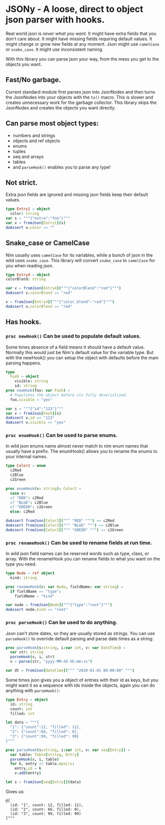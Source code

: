# JSONy - A loose, direct to object json parser with hooks.

Real world json is *never what you want*. It might have extra fields that you don't care about. It might have missing fields requiring default values. It might change or grow new fields at any moment. Json might use `camelCase` or `snake_case`. It might use inconsistent naming.

With this library you can parse json your way, from the mess you get to the objects you want.

## Fast/No garbage.

Current standard module first parses json into JsonNodes and then turns the JsonNodes into your objects with the `to()` macro. This is slower and creates unnecessary work for the garbage collector. This library skips the JsonNodes and creates the objects you want directly.

## Can parse most object types:

* numbers and strings
* objects and ref objects
* enums
* tuples
* seq and arrays
* tables
* and `parseHook()` enables you to parse any type!

## Not strict.

Extra json fields are ignored and missing json fields keep their default values.

```nim
type Entry1 = object
  color: string
var s = """{"extra":"foo"}"""
var v = fromJson[Entry1](s)
doAssert v.color == ""
```

## Snake_case or CamelCase

Nim usually uses `camelCase` for its variables, while a bunch of json in the wild uses `snake_case`. This library will convert `snake_case` to `camelCase` for you when reading json.

```nim
type Entry4 = object
colorBlend: string

var v = fromJson[Entry4]("""{"colorBlend":"red"}""")
doAssert v.colorBlend == "red"

v = fromJson[Entry4]("""{"color_blend":"red"}""")
doAssert v.colorBlend == "red"
```

## Has hooks.

### `proc newHook()` Can be used to populate default values.

Some times absence of a field means it should have a default value. Normally this would just be Nim's default value for the variable type. But with the newHook() you can setup the object with defaults before the main parsing happens.

```nim
type
  Foo5 = object
    visible: string
    id: string
proc newHook(foo: var Foo5) =
  # Populates the object before its fully deserialized.
  foo.visible = "yes"

var s = """{"id":"123"}"""
var v = fromJson[Foo5](s)
doAssert v.id == "123"
doAssert v.visible == "yes"
```

### `proc enumHook()` Can be used to parse enums.

In wild json enums name almost never match to nim enum names that usually have a prefix. The enumHook() allows you to rename the enums to your internal names.

```nim
type Color2 = enum
  c2Red
  c2Blue
  c2Green

proc enumHook(v: string): Color2 =
  case v:
  of "RED": c2Red
  of "BLUE": c2Blue
  of "GREEN": c2Green
  else: c2Red

doAssert fromJson[Color2](""" "RED" """) == c2Red
doAssert fromJson[Color2](""" "BLUE" """) == c2Blue
doAssert fromJson[Color2](""" "GREEN" """) == c2Green
```

### `proc renameHook()` Can be used to rename fields at run time.

In wild json field names can be reserved words such as type, class, or array. With the renameHook you can rename fields to what you want on the type you need.

```nim
type Node = ref object
  kind: string

proc renameHook(v: var Node, fieldName: var string) =
  if fieldName == "type":
    fieldName = "kind"

var node = fromJson[Node]("""{"type":"root"}""")
doAssert node.kind == "root"
```

### `proc parseHook()` Can be used to do anything.

Json can't store dates, so they are usually stored as strings. You can use
`parseHook()` to override default parsing and parse date times as a string:

```nim
proc parseHook(s:string, i:var int, v: var DateTime) =
  var str: string
  parseHook(s, i, str)
  v = parse(str, "yyyy-MM-dd hh:mm:ss")

var dt = fromJson[DateTime](""" "2020-01-01 00:00:00" """)
```

Some times json gives you a object of entries with their id as keys, but you might want it as a sequence with ids inside the objects, again you can do anything with `parseHook()`:

```nim
type Entry = object
  id: string
  count: int
  filled: int

let data = """{
  "1": {"count":12, "filled": 11},
  "2": {"count":66, "filled": 0},
  "3": {"count":99, "filled": 99}
}"""

proc parseHook(s:string, i:var int, v: var seq[Entry]) =
  var table: Table[string, Entry]
  parseHook(s, i, table)
  for k, entry in table.mpairs:
    entry.id = k
    v.add(entry)

let s = fromJson[seq[Entry]](data)
```

Gives us:
```
@[
  (id: "1", count: 12, filled: 11),
  (id: "2", count: 66, filled: 0),
  (id: "3", count: 99, filled: 99)
]"""
```
